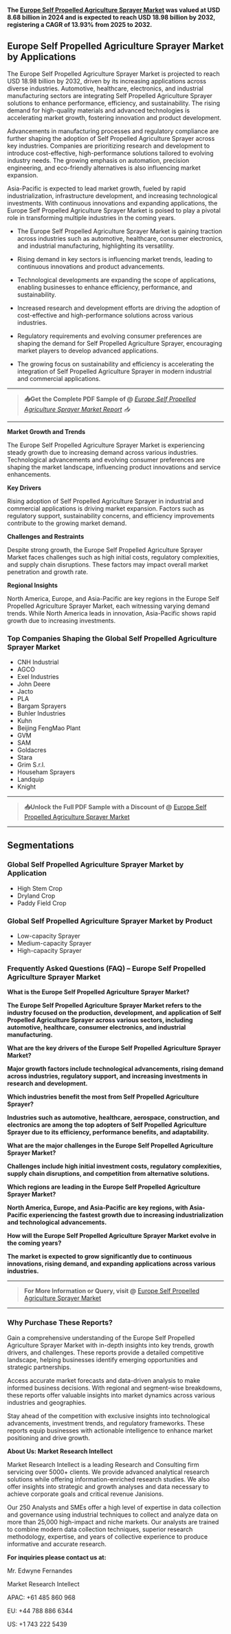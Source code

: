 <p><strong>The <a href="https://www.marketresearchintellect.com/download-sample/?rid=295059&amp;utm_source=Pulse-April-Europe&amp;utm_medium=852">Europe Self Propelled Agriculture Sprayer Market</a> was valued at USD 8.68 billion in 2024 and is expected to reach USD 18.98 billion by 2032, registering a CAGR of 13.93% from 2025 to 2032.</strong></p><h2>Europe Self Propelled Agriculture Sprayer Market by Applications&nbsp;</h2><p><p>The Europe Self Propelled Agriculture Sprayer Market is projected to reach USD 18.98 billion by 2032, driven by its increasing applications across diverse industries. Automotive, healthcare, electronics, and industrial manufacturing sectors are integrating Self Propelled Agriculture Sprayer solutions to enhance performance, efficiency, and sustainability. The rising demand for high-quality materials and advanced technologies is accelerating market growth, fostering innovation and product development.</p><p>Advancements in manufacturing processes and regulatory compliance are further shaping the adoption of Self Propelled Agriculture Sprayer across key industries. Companies are prioritizing research and development to introduce cost-effective, high-performance solutions tailored to evolving industry needs. The growing emphasis on automation, precision engineering, and eco-friendly alternatives is also influencing market expansion.</p><p>Asia-Pacific is expected to lead market growth, fueled by rapid industrialization, infrastructure development, and increasing technological investments. With continuous innovations and expanding applications, the Europe Self Propelled Agriculture Sprayer Market is poised to play a pivotal role in transforming multiple industries in the coming years.</p></p><ul><li><p>The Europe Self Propelled Agriculture Sprayer Market is gaining traction across industries such as automotive, healthcare, consumer electronics, and industrial manufacturing, highlighting its versatility.</p></li><li><p>Rising demand in key sectors is influencing market trends, leading to continuous innovations and product advancements.</p></li><li><p>Technological developments are expanding the scope of applications, enabling businesses to enhance efficiency, performance, and sustainability.</p></li><li><p>Increased research and development efforts are driving the adoption of cost-effective and high-performance solutions across various industries.</p></li><li><p>Regulatory requirements and evolving consumer preferences are shaping the demand for Self Propelled Agriculture Sprayer, encouraging market players to develop advanced applications.</p></li><li><p>The growing focus on sustainability and efficiency is accelerating the integration of Self Propelled Agriculture Sprayer in modern industrial and commercial applications.</p></li></ul><hr /><blockquote><p><strong><span class="font-[700]">📥Get the Complete PDF Sample of @ </span></strong><em><span class="font-[700]"><a href="https://www.marketresearchintellect.com/download-sample/?rid=295059&amp;utm_source=Pulse-April-Europe&amp;utm_medium=852" target="_blank" data-tracking-control-name="article-ssr-frontend-pulse_little-text-block" data-tracking-will-navigate="" data-test-link="">Europe Self Propelled Agriculture Sprayer Market Report</a>&nbsp;📥</span></em></p></blockquote><hr /><p class="" data-start="77" data-end="360"><strong data-start="77" data-end="105">Market Growth and Trends</strong></p><p class="" data-start="77" data-end="360">The Europe Self Propelled Agriculture Sprayer Market is experiencing steady growth due to increasing demand across various industries. Technological advancements and evolving consumer preferences are shaping the market landscape, influencing product innovations and service enhancements.</p><p class="" data-start="362" data-end="606"><strong data-start="362" data-end="377">Key Drivers</strong></p><p class="" data-start="362" data-end="606">Rising adoption of Self Propelled Agriculture Sprayer in industrial and commercial applications is driving market expansion. Factors such as regulatory support, sustainability concerns, and efficiency improvements contribute to the growing market demand.</p><p class="" data-start="608" data-end="849"><strong data-start="608" data-end="637">Challenges and Restraints</strong></p><p class="" data-start="608" data-end="849">Despite strong growth, the Europe Self Propelled Agriculture Sprayer Market faces challenges such as high initial costs, regulatory complexities, and supply chain disruptions. These factors may impact overall market penetration and growth rate.</p><p class="" data-start="851" data-end="1095"><strong data-start="851" data-end="872">Regional Insights</strong></p><p class="" data-start="851" data-end="1095">North America, Europe, and Asia-Pacific are key regions in the Europe Self Propelled Agriculture Sprayer Market, each witnessing varying demand trends. While North America leads in innovation, Asia-Pacific shows rapid growth due to increasing investments.</p><p><h3>Top Companies Shaping the Global Self Propelled Agriculture Sprayer Market </h3><ul><li>CNH Industrial</li><li>AGCO</li><li>Exel Industries</li><li>John Deere</li><li>Jacto</li><li>PLA</li><li>Bargam Sprayers</li><li>Buhler Industries</li><li>Kuhn</li><li>Beijing FengMao Plant</li><li>GVM</li><li>SAM</li><li>Goldacres</li><li>Stara</li><li>Grim S.r.l.</li><li>Househam Sprayers</li><li>Landquip</li><li>Knight</li></ul></p><hr /><blockquote><p><strong>📥Unlock the Full PDF Sample with a Discount of @</strong> <a href="https://www.marketresearchintellect.com/ask-for-discount/?rid=295059&amp;utm_source=Pulse-April-Europe&amp;utm_medium=852">Europe Self Propelled Agriculture Sprayer Market</a></p></blockquote><hr /><p><h2>Segmentations</h2><h3>Global Self Propelled Agriculture Sprayer Market by Application</h3><ul><li>High Stem Crop</li><li>Dryland Crop</li><li>Paddy Field Crop</li></ul><h3>Global Self Propelled Agriculture Sprayer Market by Product</h3><ul><li>Low-capacity Sprayer</li><li>Medium-capacity Sprayer</li><li>High-capacity Sprayer</li></ul></p><h3><strong>Frequently Asked Questions (FAQ) &ndash; Europe Self Propelled Agriculture Sprayer Market</strong></h3><p><strong>What is the Europe Self Propelled Agriculture Sprayer Market?</strong></p><p><strong>The Europe Self Propelled Agriculture Sprayer Market refers to the industry focused on the production, development, and application of Self Propelled Agriculture Sprayer across various sectors, including automotive, healthcare, consumer electronics, and industrial manufacturing.</strong></p><p><strong>What are the key drivers of the Europe Self Propelled Agriculture Sprayer Market?</strong></p><p><strong>Major growth factors include technological advancements, rising demand across industries, regulatory support, and increasing investments in research and development.</strong></p><p><strong>Which industries benefit the most from Self Propelled Agriculture Sprayer?</strong></p><p><strong>Industries such as automotive, healthcare, aerospace, construction, and electronics are among the top adopters of Self Propelled Agriculture Sprayer due to its efficiency, performance benefits, and adaptability.</strong></p><p><strong>What are the major challenges in the Europe Self Propelled Agriculture Sprayer Market?</strong></p><p><strong>Challenges include high initial investment costs, regulatory complexities, supply chain disruptions, and competition from alternative solutions.</strong></p><p><strong>Which regions are leading in the Europe Self Propelled Agriculture Sprayer Market?</strong></p><p><strong>North America, Europe, and Asia-Pacific are key regions, with Asia-Pacific experiencing the fastest growth due to increasing industrialization and technological advancements.</strong></p><p><strong>How will the Europe Self Propelled Agriculture Sprayer Market evolve in the coming years?</strong></p><p><strong>The market is expected to grow significantly due to continuous innovations, rising demand, and expanding applications across various industries.</strong></p><hr /><blockquote><p><span class="font-[700]"><strong>For More Information or Query, visit&nbsp;@</strong>&nbsp;</span><span class="font-[700]"><a href="https://www.marketresearchintellect.com/product/global-self-propelled-agriculture-sprayer-market-size-and-forecast/?utm_source=Linkedin&utm_medium=852" target="_blank" data-tracking-control-name="article-ssr-frontend-pulse_little-text-block" data-tracking-will-navigate="" data-test-link="">Europe Self Propelled Agriculture Sprayer Market</a></span></p></blockquote><hr /><h3><strong data-start="0" data-end="31">Why Purchase These Reports?</strong></h3><p class="" data-start="35" data-end="297">Gain a comprehensive understanding of the Europe Self Propelled Agriculture Sprayer Market with in-depth insights into key trends, growth drivers, and challenges. These reports provide a detailed competitive landscape, helping businesses identify emerging opportunities and strategic partnerships.</p><p class="" data-start="299" data-end="540">Access accurate market forecasts and data-driven analysis to make informed business decisions. With regional and segment-wise breakdowns, these reports offer valuable insights into market dynamics across various industries and geographies.</p><p class="" data-start="542" data-end="784">Stay ahead of the competition with exclusive insights into technological advancements, investment trends, and regulatory frameworks. These reports equip businesses with actionable intelligence to enhance market positioning and drive growth.</p><p><strong><span class="font-[700]">About Us: Market Research Intellect</span></strong></p><p><span class="">Market Research Intellect is a leading Research and Consulting firm servicing over 5000+ clients. We provide advanced analytical research solutions while offering information-enriched research studies.&nbsp;</span>We also offer insights into strategic and growth analyses and data necessary to achieve corporate goals and critical revenue Janisions.</p><p><span class="">Our 250 Analysts and SMEs offer a high level of expertise in data collection and governance using industrial techniques to collect and analyze data on more than 25,000 high-impact and niche markets. Our analysts are trained to combine modern data collection techniques, superior research methodology, expertise, and years of collective experience to produce informative and accurate research.</span></p><p><strong>For inquiries please contact us at:</strong></p><p>Mr. Edwyne Fernandes</p><p>Market Research Intellect</p><p>APAC: +61 485 860 968</p><p>EU: +44 788 886 6344</p><p>US: +1 743 222 5439</p>